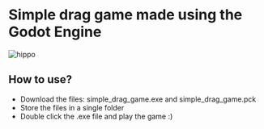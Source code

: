 # Simple drag game made using the Godot Engine

![hippo](https://media.giphy.com/media/v1.Y2lkPTc5MGI3NjExeG0xY3hob2xydGs0b2lsMG5nNnA0OHpmeGtpcjdxem96OGJtaTVybiZlcD12MV9pbnRlcm5hbF9naWZfYnlfaWQmY3Q9Zw/7T30unaz5glEARkgGB/giphy.gif)

## How to use?
- Download the files: simple_drag_game.exe and simple_drag_game.pck
- Store the files in a single folder
- Double click the .exe file and play the game :)
